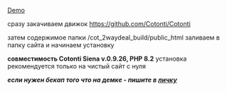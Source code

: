 
[Demo](https://forbiz.abuyfile.com)


сразу закачиваем движок
https://github.com/Cotonti/Cotonti

затем содержимое папки /cot_2waydeal_build/public_html
заливаем в папку сайта и начинаем установку

**совместимость Cotonti Siena v.0.9.26, PHP 8.2**
установка рекомендуется только на чистый сайт с нуля

***если нужен бекап того что на демке - пишите в [личку](https://abuyfile.com/users/webitproff)***
